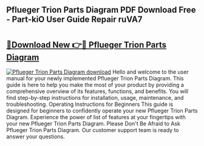 ## Pflueger Trion Parts Diagram PDF Download Free - Part-kiO User Guide Repair ruVA7

# <h2><a href="http://dfjm4o.blite.top/?on=Pflueger+Trion+Parts+Diagram">🔗Download New 👉🔴 Pflueger Trion Parts Diagram</a></h2>

[![Pflueger Trion Parts Diagram download](https://i.imgur.com/lujVjoI.png)](http://dfjm4o.blite.top/?on=Pflueger+Trion+Parts+Diagram)
Hello and welcome to the user manual for your newly implemented Pflueger Trion Parts Diagram. This guide is here to help you make the most of your product by providing a comprehensive overview of its features, functions, and benefits. You will find step-by-step instructions for installation, usage, maintenance, and troubleshooting. Operating Instructions for Beginners This guide is designed for beginners to confidently operate your new Pflueger Trion Parts Diagram. Experience the power of list of features at your fingertips with your new Pflueger Trion Parts Diagram. Please Don't Be Afraid to Ask Pflueger Trion Parts Diagram. Our customer support team is ready to answer your questions.
